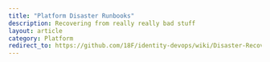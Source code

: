 ```yaml
---
title: "Platform Disaster Runbooks"
description: Recovering from really really bad stuff
layout: article
category: Platform
redirect_to: https://github.com/18F/identity-devops/wiki/Disaster-Recovery:-Recovering-RDS-and-KMS
---
```


